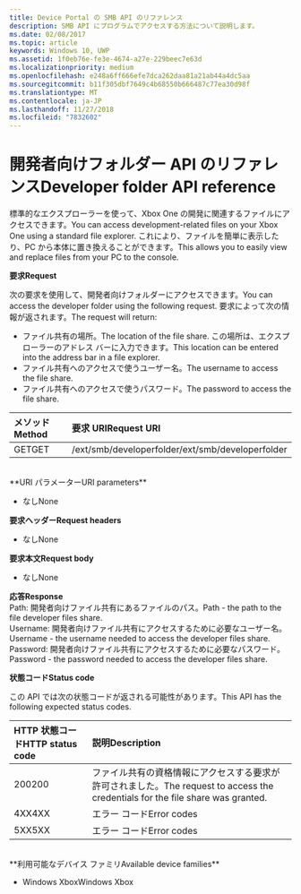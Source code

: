 ```yaml
---
title: Device Portal の SMB API のリファレンス
description: SMB API にプログラムでアクセスする方法について説明します。
ms.date: 02/08/2017
ms.topic: article
keywords: Windows 10, UWP
ms.assetid: 1f0eb76e-fe3e-4674-a27e-229beec7e63d
ms.localizationpriority: medium
ms.openlocfilehash: e248a6ff666efe7dca262daa81a21ab44a4dc5aa
ms.sourcegitcommit: b11f305dbf7649c4b68550b666487c77ea30d98f
ms.translationtype: MT
ms.contentlocale: ja-JP
ms.lasthandoff: 11/27/2018
ms.locfileid: "7832602"
---
```

# <a name="developer-folder-api-reference"></a><span data-ttu-id="7f3bb-104">開発者向けフォルダー API のリファレンス</span><span class="sxs-lookup"><span data-stu-id="7f3bb-104">Developer folder API reference</span></span>   
<span data-ttu-id="7f3bb-105">標準的なエクスプローラーを使って、Xbox One の開発に関連するファイルにアクセスできます。</span><span class="sxs-lookup"><span data-stu-id="7f3bb-105">You can access development-related files on your Xbox One using a standard file explorer.</span></span> <span data-ttu-id="7f3bb-106">これにより、ファイルを簡単に表示したり、PC から本体に置き換えることができます。</span><span class="sxs-lookup"><span data-stu-id="7f3bb-106">This allows you to easily view and replace files from your PC to the console.</span></span>

**<span data-ttu-id="7f3bb-107">要求</span><span class="sxs-lookup"><span data-stu-id="7f3bb-107">Request</span></span>**

<span data-ttu-id="7f3bb-108">次の要求を使用して、開発者向けフォルダーにアクセスできます。</span><span class="sxs-lookup"><span data-stu-id="7f3bb-108">You can access the developer folder using the following request.</span></span> <span data-ttu-id="7f3bb-109">要求によって次の情報が返されます。</span><span class="sxs-lookup"><span data-stu-id="7f3bb-109">The request will return:</span></span>    
* <span data-ttu-id="7f3bb-110">ファイル共有の場所。</span><span class="sxs-lookup"><span data-stu-id="7f3bb-110">The location of the file share.</span></span> <span data-ttu-id="7f3bb-111">この場所は、エクスプローラーのアドレス バーに入力できます。</span><span class="sxs-lookup"><span data-stu-id="7f3bb-111">This location can be entered into the address bar in a file explorer.</span></span>
* <span data-ttu-id="7f3bb-112">ファイル共有へのアクセスで使うユーザー名。</span><span class="sxs-lookup"><span data-stu-id="7f3bb-112">The username to access the file share.</span></span>
* <span data-ttu-id="7f3bb-113">ファイル共有へのアクセスで使うパスワード。</span><span class="sxs-lookup"><span data-stu-id="7f3bb-113">The password to access the file share.</span></span>

<span data-ttu-id="7f3bb-114">メソッド</span><span class="sxs-lookup"><span data-stu-id="7f3bb-114">Method</span></span>      | <span data-ttu-id="7f3bb-115">要求 URI</span><span class="sxs-lookup"><span data-stu-id="7f3bb-115">Request URI</span></span>
:------     | :-----
<span data-ttu-id="7f3bb-116">GET</span><span class="sxs-lookup"><span data-stu-id="7f3bb-116">GET</span></span> | <span data-ttu-id="7f3bb-117">/ext/smb/developerfolder</span><span class="sxs-lookup"><span data-stu-id="7f3bb-117">/ext/smb/developerfolder</span></span>
<br />
**<span data-ttu-id="7f3bb-118">URI パラメーター</span><span class="sxs-lookup"><span data-stu-id="7f3bb-118">URI parameters</span></span>**

- <span data-ttu-id="7f3bb-119">なし</span><span class="sxs-lookup"><span data-stu-id="7f3bb-119">None</span></span>

**<span data-ttu-id="7f3bb-120">要求ヘッダー</span><span class="sxs-lookup"><span data-stu-id="7f3bb-120">Request headers</span></span>**

- <span data-ttu-id="7f3bb-121">なし</span><span class="sxs-lookup"><span data-stu-id="7f3bb-121">None</span></span>

**<span data-ttu-id="7f3bb-122">要求本文</span><span class="sxs-lookup"><span data-stu-id="7f3bb-122">Request body</span></span>**

- <span data-ttu-id="7f3bb-123">なし</span><span class="sxs-lookup"><span data-stu-id="7f3bb-123">None</span></span>

**<span data-ttu-id="7f3bb-124">応答</span><span class="sxs-lookup"><span data-stu-id="7f3bb-124">Response</span></span>**   
<span data-ttu-id="7f3bb-125">Path: 開発者向けファイル共有にあるファイルのパス。</span><span class="sxs-lookup"><span data-stu-id="7f3bb-125">Path - the path to the file developer files share.</span></span>   
<span data-ttu-id="7f3bb-126">Username: 開発者向けファイル共有にアクセスするために必要なユーザー名。</span><span class="sxs-lookup"><span data-stu-id="7f3bb-126">Username - the username needed to access the developer files share.</span></span>   
<span data-ttu-id="7f3bb-127">Password: 開発者向けファイル共有にアクセスするために必要なパスワード。</span><span class="sxs-lookup"><span data-stu-id="7f3bb-127">Password - the password needed to access the developer files share.</span></span>   

**<span data-ttu-id="7f3bb-128">状態コード</span><span class="sxs-lookup"><span data-stu-id="7f3bb-128">Status code</span></span>**

<span data-ttu-id="7f3bb-129">この API では次の状態コードが返される可能性があります。</span><span class="sxs-lookup"><span data-stu-id="7f3bb-129">This API has the following expected status codes.</span></span>

<span data-ttu-id="7f3bb-130">HTTP 状態コード</span><span class="sxs-lookup"><span data-stu-id="7f3bb-130">HTTP status code</span></span>      | <span data-ttu-id="7f3bb-131">説明</span><span class="sxs-lookup"><span data-stu-id="7f3bb-131">Description</span></span>
:------     | :-----
<span data-ttu-id="7f3bb-132">200</span><span class="sxs-lookup"><span data-stu-id="7f3bb-132">200</span></span> | <span data-ttu-id="7f3bb-133">ファイル共有の資格情報にアクセスする要求が許可されました。</span><span class="sxs-lookup"><span data-stu-id="7f3bb-133">The request to access the credentials for the file share was granted.</span></span>
<span data-ttu-id="7f3bb-134">4XX</span><span class="sxs-lookup"><span data-stu-id="7f3bb-134">4XX</span></span> | <span data-ttu-id="7f3bb-135">エラー コード</span><span class="sxs-lookup"><span data-stu-id="7f3bb-135">Error codes</span></span>
<span data-ttu-id="7f3bb-136">5XX</span><span class="sxs-lookup"><span data-stu-id="7f3bb-136">5XX</span></span> | <span data-ttu-id="7f3bb-137">エラー コード</span><span class="sxs-lookup"><span data-stu-id="7f3bb-137">Error codes</span></span>
<br />
**<span data-ttu-id="7f3bb-138">利用可能なデバイス ファミリ</span><span class="sxs-lookup"><span data-stu-id="7f3bb-138">Available device families</span></span>**

* <span data-ttu-id="7f3bb-139">Windows Xbox</span><span class="sxs-lookup"><span data-stu-id="7f3bb-139">Windows Xbox</span></span>
